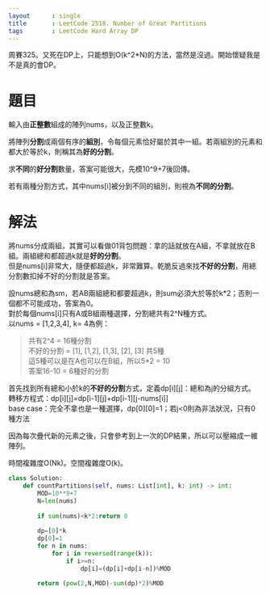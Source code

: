 ```yaml
--- 
layout      : single
title       : LeetCode 2518. Number of Great Partitions
tags        : LeetCode Hard Array DP
---
```

周賽325。又死在DP上，只能想到O(k^2\*N)的方法，當然是沒過。開始懷疑我是不是真的會DP。  

# 題目
輸入由**正整數**組成的陣列nums，以及正整數k。  

將陣列**分割**成兩個有序的**組別**，令每個元素恰好屬於其中一組。若兩組別的元素和都大於等於k，則稱其為**好的分割**。  

求**不同**的**好分割**數量，答案可能很大，先模10^9+7後回傳。  

若有兩種分割方式，其中nums[i]被分到不同的組別，則視為**不同的分割**。  

# 解法
將nums分成兩組，其實可以看做01背包問題：拿的話就放在A組，不拿就放在B組。兩組總和都超過k就是**好的分割**。  
但是nums[i]非常大，隨便都超過k，非常難算。乾脆反過來找**不好的分割**，用總分割數扣掉不好的分割就是答案。  

設nums總和為sm，若AB兩組總和都要超過k，則sum必須大於等於k*2；否則一個都不可能成功，答案為0。  
對於每個nums[i]只有A或B組兩種選擇，分割總共有2^N種方式。  
以nums = [1,2,3,4], k= 4為例：  
> 共有2^4 = 16種分割  
> 不好的分割 = [1], [1,2], [1,3], [2], [3] 共5種  
> 這5種可以是在A也可以在B組，所以5*2 = 10  
> 答案16-10 = 6種好的分割  

首先找到所有總和小於k的**不好的分割**方式，定義dp[i][j]：總和為j的分組方式。  
轉移方程式：dp[i][j]=dp[i-1][j]+dp[i-1][j-nums[i]]  
base case：完全不拿也是一種選擇，dp[0][0]=1；若j<0則為非法狀況，只有0種方法  

因為每次疊代新的元素之後，只會參考到上一次的DP結果，所以可以壓縮成一維陣列。  

時間複雜度O(Nk)。空間複雜度O(k)。  

```python
class Solution:
    def countPartitions(self, nums: List[int], k: int) -> int:
        MOD=10**9+7
        N=len(nums)
        
        if sum(nums)<k*2:return 0
        
        dp=[0]*k
        dp[0]=1
        for n in nums:
            for i in reversed(range(k)):
                if i>=n:
                    dp[i]=(dp[i]+dp[i-n])%MOD

        return (pow(2,N,MOD)-sum(dp)*2)%MOD
```
